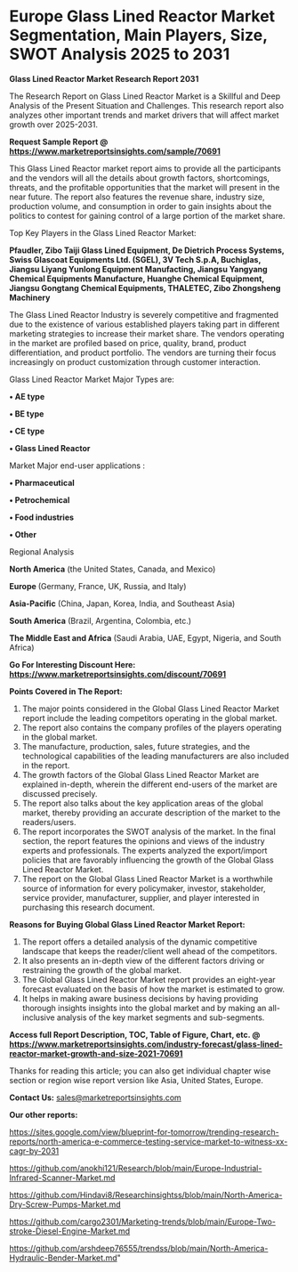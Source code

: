 # Europe Glass Lined Reactor Market Segmentation, Main Players, Size, SWOT Analysis 2025 to 2031

<strong>Glass Lined Reactor Market Research Report 2031</strong>

The Research Report on Glass Lined Reactor Market is a Skillful and Deep Analysis of the Present Situation and Challenges. This research report also analyzes other important trends and market drivers that will affect market growth over 2025-2031.

<strong>Request Sample Report @ <a href=https://www.marketreportsinsights.com/sample/70691>https://www.marketreportsinsights.com/sample/70691</a></strong>

This Glass Lined Reactor market report aims to provide all the participants and the vendors will all the details about growth factors, shortcomings, threats, and the profitable opportunities that the market will present in the near future. The report also features the revenue share, industry size, production volume, and consumption in order to gain insights about the politics to contest for gaining control of a large portion of the market share.

Top Key Players in the Glass Lined Reactor Market:

<strong>Pfaudler, Zibo Taiji Glass Lined Equipment, De Dietrich Process Systems, Swiss Glascoat Equipments Ltd. (SGEL), 3V Tech S.p.A, Buchiglas, Jiangsu Liyang Yunlong Equipment Manufacting, Jiangsu Yangyang Chemical Equipments Manufacture, Huanghe Chemical Equipment, Jiangsu Gongtang Chemical Equipments, THALETEC, Zibo Zhongsheng Machinery</strong>

The Glass Lined Reactor Industry is severely competitive and fragmented due to the existence of various established players taking part in different marketing strategies to increase their market share. The vendors operating in the market are profiled based on price, quality, brand, product differentiation, and product portfolio. The vendors are turning their focus increasingly on product customization through customer interaction.

Glass Lined Reactor Market Major Types are:

<strong>• AE type

• BE type

• CE type

• Glass Lined Reactor</strong>

Market Major end-user applications :

<strong>• Pharmaceutical

• Petrochemical

• Food industries

• Other</strong>

Regional Analysis

</u><strong><b>North America</b></strong> (the United States, Canada, and Mexico)

<strong><b>Europe </b></strong>(Germany, France, UK, Russia, and Italy)

<strong><b>Asia-Pacific</b></strong> (China, Japan, Korea, India, and Southeast Asia)

<strong><b>South America</b></strong> (Brazil, Argentina, Colombia, etc.)

<strong><b>The Middle East and Africa</b></strong> (Saudi Arabia, UAE, Egypt, Nigeria, and South Africa)

<strong>Go For Interesting Discount Here: <a href=https://www.marketreportsinsights.com/discount/70691>https://www.marketreportsinsights.com/discount/70691</a></strong>

<strong>Points Covered in The Report:</strong>
<ol>
  <li>The major points considered in the Global Glass Lined Reactor Market report include the leading competitors operating in the global market.</li>
  <li>The report also contains the company profiles of the players operating in the global market.</li>
  <li>The manufacture, production, sales, future strategies, and the technological capabilities of the leading manufacturers are also included in the report.</li>
  <li>The growth factors of the Global Glass Lined Reactor Market are explained in-depth, wherein the different end-users of the market are discussed precisely.</li>
  <li>The report also talks about the key application areas of the global market, thereby providing an accurate description of the market to the readers/users.</li>
  <li>The report incorporates the SWOT analysis of the market. In the final section, the report features the opinions and views of the industry experts and professionals. The experts analyzed the export/import policies that are favorably influencing the growth of the Global Glass Lined Reactor Market.</li>
  <li>The report on the Global Glass Lined Reactor Market is a worthwhile source of information for every policymaker, investor, stakeholder, service provider, manufacturer, supplier, and player interested in purchasing this research document.</li>
</ol>
<strong>Reasons for Buying Global Glass Lined Reactor Market Report:</strong>

<ol>
  <li>The report offers a detailed analysis of the dynamic competitive landscape that keeps the reader/client well ahead of the competitors.</li>
  <li>It also presents an in-depth view of the different factors driving or restraining the growth of the global market.</li>
  <li>The Global Glass Lined Reactor Market report provides an eight-year forecast evaluated on the basis of how the market is estimated to grow.</li>
  <li>It helps in making aware business decisions by having providing thorough insights insights into the global market and by making an all-inclusive analysis of the key market segments and sub-segments.</li>
</ol>
<strong>Access full Report Description, TOC, Table of Figure, Chart, etc. @ <a href=https://www.marketreportsinsights.com/industry-forecast/glass-lined-reactor-market-growth-and-size-2021-70691>https://www.marketreportsinsights.com/industry-forecast/glass-lined-reactor-market-growth-and-size-2021-70691</a></strong>


Thanks for reading this article; you can also get individual chapter wise section or region wise report version like Asia, United States, Europe.

<strong>Contact Us:</strong>
sales@marketreportsinsights.com

<strong>Our other reports:</strong>

<a href=https://sites.google.com/view/blueprint-for-tomorrow/trending-research-reports/north-america-e-commerce-testing-service-market-to-witness-xx-cagr-by-2031>https://sites.google.com/view/blueprint-for-tomorrow/trending-research-reports/north-america-e-commerce-testing-service-market-to-witness-xx-cagr-by-2031</a>

<a href=https://github.com/anokhi121/Research/blob/main/Europe-Industrial-Infrared-Scanner-Market.md>https://github.com/anokhi121/Research/blob/main/Europe-Industrial-Infrared-Scanner-Market.md</a>

<a href=https://github.com/Hindavi8/Researchinsightss/blob/main/North-America-Dry-Screw-Pumps-Market.md>https://github.com/Hindavi8/Researchinsightss/blob/main/North-America-Dry-Screw-Pumps-Market.md</a>

<a href=https://github.com/cargo2301/Marketing-trends/blob/main/Europe-Two-stroke-Diesel-Engine-Market.md>https://github.com/cargo2301/Marketing-trends/blob/main/Europe-Two-stroke-Diesel-Engine-Market.md</a>

<a href=https://github.com/arshdeep76555/trendss/blob/main/North-America-Hydraulic-Bender-Market.md>https://github.com/arshdeep76555/trendss/blob/main/North-America-Hydraulic-Bender-Market.md</a>"
